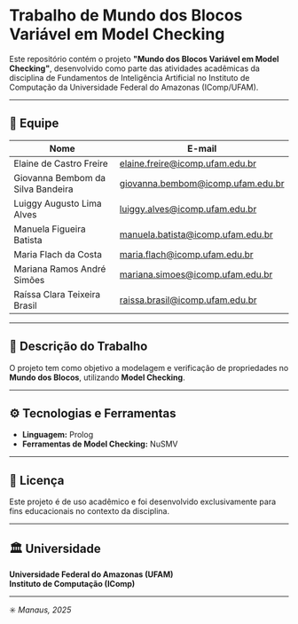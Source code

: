 # Trabalho de Mundo dos Blocos Variável em Model Checking

Este repositório contém o projeto **"Mundo dos Blocos Variável em Model Checking"**, desenvolvido como parte das atividades acadêmicas da disciplina de Fundamentos de Inteligência Artificial no Instituto de Computação da Universidade Federal do Amazonas (IComp/UFAM).

---

## 👥 Equipe

| Nome | E-mail |
|------|---------|
| Elaine de Castro Freire | elaine.freire@icomp.ufam.edu.br |
| Giovanna Bembom da Silva Bandeira | giovanna.bembom@icomp.ufam.edu.br |
| Luiggy Augusto Lima Alves | luiggy.alves@icomp.ufam.edu.br |
| Manuela Figueira Batista | manuela.batista@icomp.ufam.edu.br |
| Maria Flach da Costa | maria.flach@icomp.ufam.edu.br |
| Mariana Ramos André Simões | mariana.simoes@icomp.ufam.edu.br |
| Raíssa Clara Teixeira Brasil | raissa.brasil@icomp.ufam.edu.br |

---

## 📘 Descrição do Trabalho

O projeto tem como objetivo a modelagem e verificação de propriedades no **Mundo dos Blocos**, utilizando **Model Checking**.  

---

## ⚙️ Tecnologias e Ferramentas

- **Linguagem:** Prolog
- **Ferramentas de Model Checking:** NuSMV


---

## 📄 Licença

Este projeto é de uso acadêmico e foi desenvolvido exclusivamente para fins educacionais no contexto da disciplina.

---

## 🏛️ Universidade

**Universidade Federal do Amazonas (UFAM)**  
**Instituto de Computação (IComp)**

---

✳️ *Manaus, 2025*
